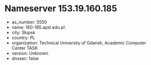 # Nameserver 153.19.160.185

* as_number: 5550
* name: 160-185.apsl.edu.pl.
* city: Słupsk
* country: PL
* organization: Technical University of Gdansk, Academic Computer Center TASK
* version: Unknown
* dnssec: false
